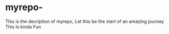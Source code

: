 # myrepo-
This is the decription of myrepo,
Let this be the start of an amazing journey 
This Is kinda Fun 

